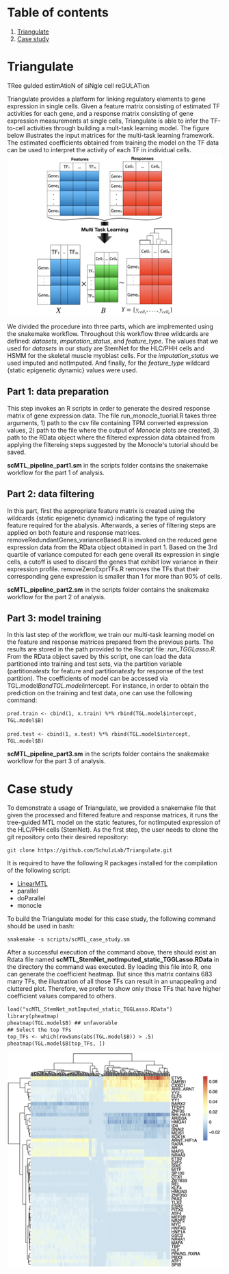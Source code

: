 # Table of contents
1. [Triangulate](#Triangulate)
2. [Case study](#case-study)
# Triangulate
TRee guIded estimAtioN of siNgle cell reGULATion

Triangulate provides a platform for linking regulatory elements to gene expression in single cells. Given a feature matrix consisting of estimated TF activities for each gene, and a response matrix consisting of gene expression measurements at single cells, Triangulate is able to infer the TF-to-cell activities through building a mult-task learning model. The figure below illustrates the input matrices for the multi-task learning framework. The estimated coefficients obtained from training the model on the TF data can be used to interpret the activity of each TF in individual cells.
![Triangulate](https://github.com/SchulzLab/Triangulate/blob/master/images/triangulate.001.png)

We divided the procedure into three parts, which are implremented using the snakemake workflow.
Throughout this workflow three wildcards are defined: *datasets*, *imputation\_status*, and *feature\_type*. The values that we used for *datasets* in our study are StemNet for the HLC/PHH cells and HSMM for the skeletal muscle myoblast cells.
For the *imputation\_status* we used imputed and notImputed. And finally, for the *feature\_type* wildcard {static epigenetic dynamic} values were used.
## Part 1: data preparation
This step invokes an R scripts in order to generate the desired response matrix of gene expression data. The file run\_monocle\_tuorial\.R takes three arguments, 1) path to the csv file containing TPM converted expression values, 2) path to the file where the output of _Monocle_ plots are created, 3) path to the RData object where the filtered expression data obtained from applying the filtereing steps suggested by the Monocle's tutorial should be saved.

**scMTL\_pipeline\_part1.sm** in the scripts folder contains the snakemake workflow for the part 1 of analysis.
## Part 2: data filtering
In this part, first the appropriate feature matrix is created using the wildcards {static epigenetic dynamic} indicating the type of regulatory feature required for the abalysis. Afterwards, a series of filtering steps are applied on both feature and response matrices. 
removeRedundantGenes\_varianceBased.R is invoked on the reduced gene expression data from the RData object obtained in part 1. Based on the 3rd quartile of variance computed for each gene overall its expression in single cells, a cutoff is used to discard the genes that exhibit low variance in their expression profile.
removeZeroExprTFs.R removes the TFs that their corresponding gene expression is smaller than 1 for more than 90\% of cells.

**scMTL\_pipeline\_part2.sm** in the scripts folder contains the snakemake workflow for the part 2 of analysis.
## Part 3: model training
In this last step of the workflow, we train our multi-task learning model on the feature and response matrices prepared from the previous parts. The results are stored in the path provided to the Rscript file: *run\_TGGLasso.R*. From the RData object saved by this script, one can load the data partitioned into training and test sets, via the partition variable (partitiona$test$x for feature and partitiona$test$y for response of the test partition). The coefficients of model can be accessed via TGL.model$B and TGL.model$intercept. For instance, in order to obtain the prediction on the training and test data, one can use the following command:
```{r}
pred.train <- cbind(1, x.train) %*% rbind(TGL.model$intercept, TGL.model$B)

pred.test <- cbind(1, x.test) %*% rbind(TGL.model$intercept, TGL.model$B)
```
**scMTL\_pipeline\_part3.sm** in the scripts folder contains the snakemake workflow for the part 3 of analysis.

# Case study <a name="case-study"></a>
To demonstrate a usage of Triangulate, we provided a snakemake file that given the processed and filtered feature and response matrices, it runs the tree-guided MTL model on the static features, for notImputed expression of the HLC/PHH cells (StemNet).
As the first step, the user needs to clone the git repository onto their desired repository:
```console
git clone https://github.com/SchulzLab/Triangulate.git
```
It is required to have the following R packages installed for the compilation of the following script:
* [LinearMTL](github.com/tohein/LinearMTL)
* parallel
* doParallel
* monocle

To build the Triangulate model for this case study, the following command should be used in bash:
```console
snakemake -s scripts/scMTL_case_study.sm
```
After a successful execution of the command above, there should exist an Rdata file named **scMTL\_StemNet\_notImputed\_static_TGGLasso.RData** in the directory the command was executed. By loading this file into R, one can generate the coefficient heatmap. But since this matrix contains 683 many TFs, the illustration of all those TFs can result in an unappealing and cluttered plot. Therefore, we prefer to show only those TFs that have higher coefficient values compared to others.
```{r}
load("scMTL_StemNet_notImputed_static_TGGLasso.RData")
library(pheatmap)
pheatmap(TGL.model$B) ## unfavorable
## Select the top TFs
top_TFs <- which(rowSums(abs(TGL.model$B)) > .5)
pheatmap(TGL.model$B[top_TFs, ])
```
![top\_TF\_coefficients](https://github.com/SchulzLab/Triangulate/blob/master/images/topTFs_coef.png)
